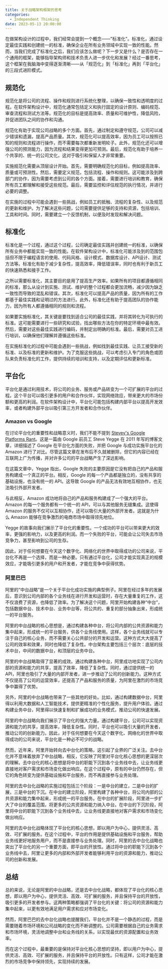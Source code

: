```yaml
---
title: 关于战略架构框架的思考
categories:
  - Independent Thinking
date: 2023-05-13 20:00:00
---
```


在做架构设计的过程中，我们经常会提到一个概念——"标准化"。标准化，通过设定最佳实践和创建统一的标准，确保企业在所有业务领域中实现一致的性能。然而，当我们完成了标准化之后，我们应该怎么做呢？下一步又是什么？是否存在一个通用的框架，能够指导架构师和技术负责人进一步优化和发展？经过一番思考，这个框架在我脑海中变得逐渐清晰——从「规范化」到「标准化」再到「平台化」的三段式进阶模式。

## 规范化

规范化是将公司的流程、操作和规则进行系统化整理，以确保一致性和透明度的过程。在软件架构设计中，规范化通常包括定义和执行固定的设计原则、编码规范、审查流程和测试方法等。规范化的目标是提高效率、质量和可维护性，降低风险，并促进团队之间的协作和沟通。

规范化有助于实现公司战略的多个方面。首先，通过制定和遵守规范，公司可以减少错误和遗漏，提高产品质量。其次，规范化可以提高效率，因为员工可以按照已知的规则和流程进行操作，而不需要每次都重新发明轮子。此外，规范化还可以增强公司的预测能力，因为流程和结果变得更加可预测。最后，规范化有助于培养一个共享的、统一的公司文化，这对于吸引和保留人才非常重要。

实施规范化需要从顶层设计开始。首先，需要明确规范化的目标，例如提高效率、质量或可预测性。然后，需要定义规范，包括流程、操作和规则。这可能涉及到跨部门的协作，因为需要考虑到公司的各个方面。接着，需要进行培训和教育，确保所有员工都理解和接受这些规范。最后，需要监控和评估规范的执行情况，并进行必要的调整。

在实施的过程中可能会遇到一些挑战，例如员工的抵触、流程的复杂性、以及规范的更新和维护。为了解决这些问题，公司需要提供足够的支持和资源，包括培训、工具和时间。同时，需要建立一个反馈机制，以便及时发现和解决问题。

## 标准化

标准化是一个过程，通过这个过程，公司确定最佳实践并创建统一的标准，以确保所有业务中都能实现一致的性能。在软件架构设计中，标准化可能涉及到的范围包括但不限于编程语言的使用、代码风格、设计模式、数据库设计、API设计、测试方法等。标准化有助于减少复杂性，提高效率，降低错误率，同时也有利于新员工的快速熟悉和接手工作。

之所以需要标准化，其主要目的是用了提高生产效率。如果所有的项目都遵循相同的标准，那么从设计到实施、测试、维护的整个过程都会更加流畅，减少因为缺乏一致性而导致的混乱和错误。其次，标准化可以提高产品的质量，因为所有的工作都基于最佳实践和证明过的方法进行。此外，标准化还有助于提高团队的协作能力，因为所有人都遵循相同的规则和流程。

如果要实施标准化，其关键是要找到适合公司的最佳实践，并将其转化为可执行的标准。这可能需要进行一些研究和试验，找出哪些方法在你的特定环境中最有效。然后，需要对这些最佳实践进行编码，并制定出明确的标准。最后，需要对员工进行培训，以确保他们理解并遵循这些标准。

在实施标准化的过程中可能会遇到一些挑战，例如找到最佳实践、让员工接受新的标准、以及标准的更新和维护。为了克服这些挑战，可以考虑引入专门的角色或团队来负责标准化的工作，提供持续的培训和支持，以及定期评估和更新标准。

## 平台化

平台化是通过利用技术，将公司的业务、服务或产品转变为一个可扩展的平台的过程。这个平台可以吸引更多的用户和合作伙伴，实现网络效应，带来更大的市场份额和更高的利润。在软件架构设计中，平台化可能包括构建内部平台以提高开发效率，或者构建外部平台以吸引第三方开发者和合作伙伴。

### Amazon vs Google

在讨论平台化的重要性和战略意义时，我们不能不提到 [Stevey's Google Platforms Rant](https://johnsonlee.io/2023/04/15/steveys-google-platforms-rant/)。这是一篇由 Google 前员工 Steve Yegge 在 2011 年写的博客文章，详细描述了 Google 在平台化方面的失败，并把 Google 与成功实施平台化的 Amazon 进行了对比。尽管这篇文章在发布后不久就被删除，但它的内容已经在互联网上广为传播，并对许多公司的平台战略产生了深远影响。

在这篇文章中，Yegge 指出，Google 失败的主要原因是它没有把自己的产品和服务构建成一个真正的平台。相反，Google 的每一个产品都是独立的，没有共享的基础设施，也没有统一的 API。这导致 Google 的产品无法有效地互相协作，也无法吸引外部开发者。

与此相反，Amazon 成功地将自己的产品和服务构建成了一个强大的平台。Amazon 的每一个服务都有一个统一的 API，可以与其他服务无缝集成。这使得 Amazon 的服务不仅可以互相协作，还可以吸引大量的外部开发者。这就是为什么 Amazon 能够在竞争激烈的电商市场中取得领先地位。

Yegge 的故事向我们展示了平台化的重要性。一个成功的平台可以带来更大的效率，更强的影响力，以及更高的利润。而一个失败的平台，可能会让公司失去市场竞争力，甚至影响到公司的生存。

因此，对于任何想要在今天这个数字化、网络化的世界中取得成功的公司来说，平台化不再是一个选择，而是一种必要。只有通过平台化，公司才能实现真正的规模效应，才能吸引更多的用户和开发者，才能在竞争中获得优势。

### 阿里巴巴

阿里的“中台战略”是一个关于平台化成功实施的典型例子。阿里在经过多年的发展后，意识到公司内部的各个业务线在进行开发和运营时，存在大量重复的工作，这不仅浪费了资源，也降低了效率。为了解决这个问题，阿里开始构建各种“中台”，包括数据中台、技术中台、业务中台等，将公共的、重复的部分抽象出来，形成统一的平台服务。

阿里的中台战略的核心思想是，通过构建各种中台，将公司内部的公共资源和能力集中起来，形成统一的平台服务，供各个业务线使用。这样，各个业务线就可以专注于自己的核心业务，而不需要关心公共部分的开发和运营。这种方式大大提高了公司的效率和效果，同时也降低了复杂性。中台架构主要包括三个层次：底层的技术中台，中间的数据中台，和顶层的业务中台。

阿里的中台战略取得了显著的成效。通过构建各种中台，阿里成功地实现了公司内部的资源和能力的共享，提高了效率，降低了复杂性。同时，通过提供统一的API，阿里也吸引了大量的内部开发者，进一步推动了公司的创新能力。这种方式不仅提高了公司的运营效率，还提高了产品和服务的质量，为阿里在激烈的市场竞争中赢得了优势。

另外，阿里的中台战略也带来了一些其他的好处。比如，通过构建数据中台，阿里得以利用大数据和人工智能技术，提供更精准的个性化服务，提升用户体验。通过构建业务中台，阿里得以快速复制和扩展成功的业务模式，推动公司的快速发展。

阿里的中台战略向我们展示了平台化的强大力量。通过构建平台，公司可以实现资源和能力的共享，提高效率，降低复杂性。同时，平台也可以吸引大量的开发者，推动公司的创新能力。因此，对于任何想要在今天这个数字化、网络化的世界中取得成功的公司来说，平台化是一种必不可少的战略。

然而，近年来，阿里开始转向去中台化的策略，这引起了业界的广泛关注。去中台化并不意味着放弃了中台战略，相反，它反映了阿里对平台化核心思想的更深层次的理解。去中台化的核心思想是将中台的职能下沉到各个业务线中去，让业务线更直接地对客户需求和市场变化做出响应。在这个过程中，原有的中台仍然存在，但它的角色转变为提供基础设施和平台服务，而不再直接参与业务处理。

阿里的去中台化战略的实施过程包括三个阶段：一是中台的建立，二是中台的扩展，三是中台的下沉。在中台的建立阶段，阿里构建了各种中台，将公司内部的公共资源和能力集中起来，形成统一的平台服务。在中台的扩展阶段，阿里进一步扩大了中台的覆盖范围，将更多的公共资源和能力纳入中台。在中台的下沉阶段，阿里将中台的职能下沉到各个业务线中去，让业务线更直接地对客户需求和市场变化做出响应。

阿里的去中台化战略体现了平台化的核心思想，即以用户为中心，提供灵活、高效、可扩展的服务。在这个过程中，平台的作用是提供基础设施和平台服务，帮助业务线更好地服务用户，而不是直接参与业务处理。同时，阿里的去中台化战略也突出了平台化的另一个重要方面，即平台的开放性。通过将中台的职能下沉到各个业务线中去，阿里让更多的内部和外部开发者能够利用平台的资源和能力，推动公司的创新和发展。

## 总结

总的来说，无论是阿里的中台战略，还是去中台化战略，都体现了平台化的核心思想，即以用户为中心，提供灵活、高效、可扩展的服务，并且保持平台的开放性，吸引更多的开发者参与。这两种策略都强调了平台化的关键：将公司的资源和能力集中起来，以更有效地满足用户需求和应对市场变化。

然而，阿里巴巴的去中台化战略也提醒我们，平台化并不是一个静态的过程，而是需要随着市场环境和公司战略的变化而不断调整的。公司需要根据自己的业务需求和市场环境，灵活地调整中台和业务线的关系，以实现最优的资源配置和业务效率。

而在这个过程中，最重要的是保持对平台化核心思想的坚持，即以用户为中心，提供灵活、高效、可扩展的服务，并且保持平台的开放性。只有这样，公司才能在激烈的市场竞争中保持领先，实现持续的发展。


